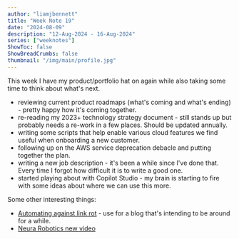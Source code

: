 ```yaml
---
author: "liamjbennett"
title: "Week Note 19"
date: "2024-08-09"
description: "12-Aug-2024 - 16-Aug-2024"
series: ["weeknotes"]
ShowToc: false
ShowBreadCrumbs: false
thumbnail: "/img/main/profile.jpg"
---
```


This week I have my product/portfolio hat on again while also taking some time to think about what's next.

* reviewing current product roadmaps (what's coming and what's ending) - pretty happy how it's coming together.
* re-reading my 2023+ technology strategy document - still stands up but probably needs a re-work in a few places. Should be updated annually.
* writing some scripts that help enable various cloud features we find useful when onboarding a new customer.
* following up on the AWS service deprecation debacle and putting together the plan.
* writing a new job description - it's been a while since I've done that. Every time I forgot how difficult it is to write a good one.
* started playing about with Copilot Studio - my brain is starting to fire with some ideas about where we can use this more.

Some other interesting things:
* [Automating against link rot](https://www.bentasker.co.uk/posts/blog/software-development/automatically-preserving-linked-urls-to-defend-against-link-rot.html) - use for a blog that's intending to be around for a while.
* [Neura Robotics new video](https://youtu.be/GE7VDgR_J1g?si=Gm9KGfqWBNjPIx2B)
